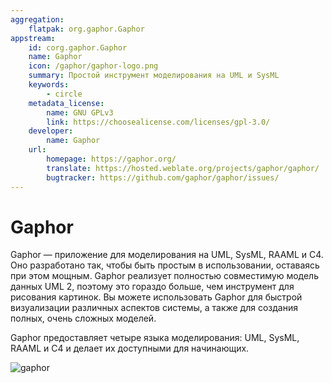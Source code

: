 ```yaml
---
aggregation:
    flatpak: org.gaphor.Gaphor
appstream:
    id: corg.gaphor.Gaphor
    name: Gaphor
    icon: /gaphor/gaphor-logo.png
    summary: Простой инструмент моделирования на UML и SysML
    keywords:
        - circle
    metadata_license:
        name: GNU GPLv3
        link: https://choosealicense.com/licenses/gpl-3.0/
    developer:
        name: Gaphor
    url:
        homepage: https://gaphor.org/
        translate: https://hosted.weblate.org/projects/gaphor/gaphor/
        bugtracker: https://github.com/gaphor/gaphor/issues/
---
```


# Gaphor

Gaphor — приложение для моделирования на UML, SysML, RAAML и C4. Оно разработано так, чтобы быть простым в использовании, оставаясь при этом мощным. Gaphor реализует полностью совместимую модель данных UML 2, поэтому это гораздо больше, чем инструмент для рисования картинок. Вы можете использовать Gaphor для быстрой визуализации различных аспектов системы, а также для создания полных, очень сложных моделей.

Gaphor предоставляет четыре языка моделирования: UML, SysML, RAAML и C4 и делает их доступными для начинающих.

![gaphor](/gaphor/gaphor-1.png)

<!--@include: @apps/_parts/install/content-flatpak.md-->
